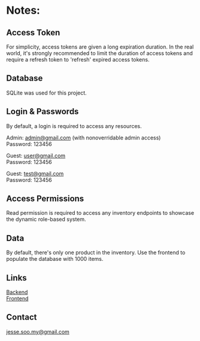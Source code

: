# Notes:

## Access Token

For simplicity, access tokens are given a long expiration duration. In the real world, it's strongly recommended to limit the duration of access tokens and require a refresh token to 'refresh' expired access tokens.

## Database

SQLite was used for this project.

## Login & Passwords

By default, a login is required to access any resources.

Admin: admin@gmail.com (with nonoverridable admin access)\
Password: 123456

Guest: user@gmail.com\
Password: 123456

Guest: test@gmail.com\
Password: 123456

## Access Permissions

Read permission is required to access any inventory endpoints to showcase the dynamic role-based system.

## Data

By default, there's only one product in the inventory. Use the frontend to populate the database with 1000 items.

## Links

<a href="https://kongsi-la-fastify-service-201403171724-d6nw6rk64a-as.a.run.app/" target="_blank">Backend</a>\
<a href="https://kongsi-la-vue-3.pages.dev" target="_blank">Frontend</a>

## Contact

jesse.soo.my@gmail.com
